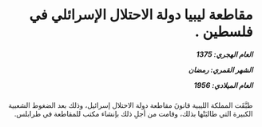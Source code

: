 <h1 dir="rtl">مقاطعة ليبيا دولة الاحتلال الإسرائلي في فلسطين .</h1>

<h5 dir="rtl">العام الهجري:  1375

الشهر القمري: رمضان

العام الميلادي: 1956</h5>

<p dir="rtl">طبَّقَت المملكة الليبية قانونَ مقاطعة دولة الاحتلال إسرائيل، وذلك بعد الضغوط الشعبية الكبيرة التي طالبَتْها بذلك، وقامت من أجلِ ذلك بإنشاء مكتب للمقاطعة في طرابلس.</p></br>
